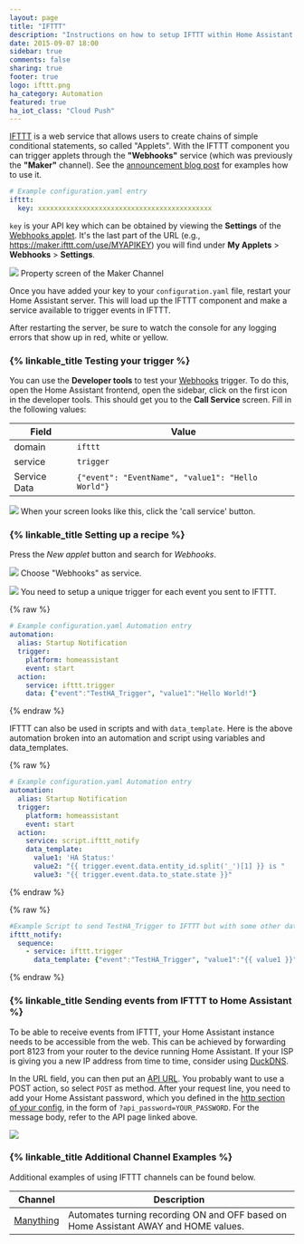 ```yaml
---
layout: page
title: "IFTTT"
description: "Instructions on how to setup IFTTT within Home Assistant."
date: 2015-09-07 18:00
sidebar: true
comments: false
sharing: true
footer: true
logo: ifttt.png
ha_category: Automation
featured: true
ha_iot_class: "Cloud Push"
---
```


[IFTTT](https://ifttt.com) is a web service that allows users to create chains of simple conditional statements, so called "Applets". With the IFTTT component you can trigger applets through the **"Webhooks"** service (which was previously the **"Maker"** channel). See the [announcement blog post](/blog/2015/09/13/home-assistant-meets-ifttt/) for examples how to use it.

```yaml
# Example configuration.yaml entry
ifttt:
  key: xxxxxxxxxxxxxxxxxxxxxxxxxxxxxxxxxxxxxxxxxxx
```

`key` is your API key which can be obtained by viewing the **Settings** of the [Webhooks applet](https://ifttt.com/services/maker_webhooks/settings). It's the last part of the URL (e.g., https://maker.ifttt.com/use/MYAPIKEY) you will find under **My Applets** > **Webhooks** > **Settings**.


<p class='img'>
<img src='/images/components/ifttt/finding_key.png' />
Property screen of the Maker Channel
</p>

Once you have added your key to your `configuration.yaml` file, restart your Home Assistant server. This will load up the IFTTT component and make a service available to trigger events in IFTTT.

<p class='note'>
After restarting the server, be sure to watch the console for any logging errors that show up in red, white or yellow.
</p>

### {% linkable_title Testing your trigger %}

You can use the **Developer tools** to test your [Webhooks](https://ifttt.com/maker_webhooks) trigger. To do this, open the Home Assistant frontend, open the sidebar, click on the first icon in the developer tools. This should get you to the **Call Service** screen. Fill in the following values:

Field | Value
----- | -----
domain | `ifttt`
service | `trigger`
Service Data | `{"event": "EventName", "value1": "Hello World"}`

<p class='img'>
<img src='/images/components/ifttt/testing_service.png' />
When your screen looks like this, click the 'call service' button.
</p>

### {% linkable_title Setting up a recipe %}

Press the *New applet* button and search for *Webhooks*.

<p class='img'>
<img src='/images/components/ifttt/setup_service.png' />
Choose "Webhooks" as service.
</p>

<p class='img'>
<img src='/images/components/ifttt/setup_trigger.png' />
You need to setup a unique trigger for each event you sent to IFTTT.
</p>

{% raw %}
```yaml
# Example configuration.yaml Automation entry
automation:
  alias: Startup Notification
  trigger:
    platform: homeassistant
    event: start
  action:
    service: ifttt.trigger
    data: {"event":"TestHA_Trigger", "value1":"Hello World!"}
```
{% endraw %}

IFTTT can also be used in scripts and with `data_template`.  Here is the above automation broken into an automation and script using variables and data_templates.

{% raw %}
```yaml
# Example configuration.yaml Automation entry
automation:
  alias: Startup Notification
  trigger:
    platform: homeassistant
    event: start
  action:
    service: script.ifttt_notify
    data_template:
      value1: 'HA Status:'
      value2: "{{ trigger.event.data.entity_id.split('_')[1] }} is "
      value3: "{{ trigger.event.data.to_state.state }}"
```
{% endraw %}

{% raw %}
```yaml
#Example Script to send TestHA_Trigger to IFTTT but with some other data (homeassistant UP).
ifttt_notify:
  sequence:
    - service: ifttt.trigger
      data_template: {"event":"TestHA_Trigger", "value1":"{{ value1 }}", "value2":"{{ value2 }}", "value3":"{{ value3 }}"}
```
{% endraw %}

### {% linkable_title Sending events from IFTTT to Home Assistant %}

To be able to receive events from IFTTT, your Home Assistant instance needs to be accessible from the web. This can be achieved by forwarding port 8123 from your router to the device running Home Assistant. If your ISP is giving you a new IP address from time to time, consider using [DuckDNS](https://duckdns.org).

In the URL field, you can then put an [API URL](/developers/rest_api/). You probably want to use a POST action, so select `POST` as method. After your request line, you need to add your Home Assistant password, which you defined in the [http section of your config](/getting-started/basic/#password-protecting-the-web-interface), in the form of `?api_password=YOUR_PASSWORD`. For the message body, refer to the API page linked above.

<p class='img'>
<img src='/images/components/ifttt/IFTTT_to_HA.png' />
</p>

### {% linkable_title Additional Channel Examples %}

Additional examples of using IFTTT channels can be found below.

Channel | Description
----- | -----
[Manything](/components/ifttt.manything/) | Automates turning recording ON and OFF based on Home Assistant AWAY and HOME values.
